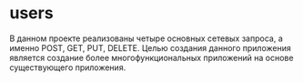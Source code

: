 # users
В данном проекте реализованы четыре основных сетевых запроса, а именно POST, GET, PUT, DELETE. 
Целью создания данного приложения является создание более многофункциональных приложений на основе существующего приложения.
